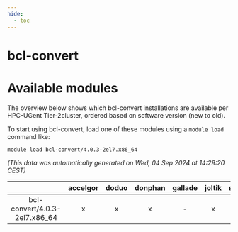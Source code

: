 ```yaml
---
hide:
  - toc
---
```


bcl-convert
===========

# Available modules


The overview below shows which bcl-convert installations are available per HPC-UGent Tier-2cluster, ordered based on software version (new to old).

To start using bcl-convert, load one of these modules using a `module load` command like:

```shell
module load bcl-convert/4.0.3-2el7.x86_64
```

*(This data was automatically generated on Wed, 04 Sep 2024 at 14:29:20 CEST)*  

| |accelgor|doduo|donphan|gallade|joltik|shinx|skitty|
| :---: | :---: | :---: | :---: | :---: | :---: | :---: | :---: |
|bcl-convert/4.0.3-2el7.x86_64|x|x|x|-|x|-|x|
